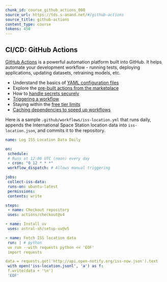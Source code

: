 ```yaml
---
chunk_id: course_github_actions_000
source_url: https://tds.s-anand.net/#/github-actions
source_title: github-actions
content_type: course
tokens: 458
---
```


## CI/CD: GitHub Actions

[GitHub Actions](https://github.com/features/actions) is a powerful automation platform built into GitHub. It helps automate your development workflow - running tests, deploying applications, updating datasets, retraining models, etc.

- Understand the basics of [YAML configuration files](https://docs.github.com/en/actions/writing-workflows/quickstart)
- Explore the [pre-built actions from the marketplace](https://github.com/marketplace?type=actions)
- How to [handle secrets securely](https://docs.github.com/en/actions/security-for-github-actions/security-guides/using-secrets-in-github-actions)
- [Triggering a workflow](https://docs.github.com/en/actions/writing-workflows/choosing-when-your-workflow-runs/triggering-a-workflow)
- Staying within the [free tier limits](https://docs.github.com/en/billing/managing-billing-for-your-products/managing-billing-for-github-actions/about-billing-for-github-actions)
- [Caching dependencies to speed up workflows](https://docs.github.com/en/actions/writing-workflows/choosing-what-your-workflow-does/caching-dependencies-to-speed-up-workflows)

Here is a sample `.github/workflows/iss-location.yml` that runs daily, appends the International Space Station location data into `iss-location.json`, and commits it to the repository.

```yaml
name: Log ISS Location Data Daily

on:
 schedule:
 # Runs at 12:00 UTC (noon) every day
 - cron: "0 12 * * *"
 workflow_dispatch: # Allows manual triggering

jobs:
 collect-iss-data:
 runs-on: ubuntu-latest
 permissions:
 contents: write

steps:
 - name: Checkout repository
 uses: actions/checkout@v4

- name: Install uv
 uses: astral-sh/setup-uv@v5

- name: Fetch ISS location data
 run: | # python
 uv run --with requests python << 'EOF'
 import requests

data = requests.get('http://api.open-notify.org/iss-now.json').text
 with open('iss-location.jsonl', 'a') as f:
 f.write(data + '\n')
 'EOF'
